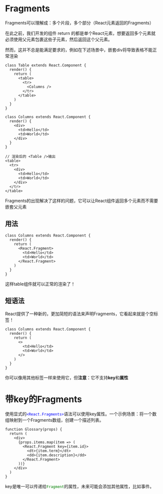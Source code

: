 # Fragments
Fragments可以理解成：多个片段，多个部分（React元素返回的Fragments）  

在此之前，我们开发的组件 return 的都是单个React元素，想要返回多个元素就必须使用父元素包裹这些子元素，然后返回这个父元素。  

然而，这并不总是能满足要求的，例如在下述场景中，嵌套div将导致表格不能正常渲染  
````JSX
class Table extends React.Component {
  render() {
    return (
      <table>
        <tr>
          <Columns />
        </tr>
      </table>
    )
  }
}

class Columns extends React.Component {
  render() {
    <div>
      <td>Hello</td>
      <td>World</td>
    </div>
  }
}

// 渲染后的 <Table />输出
<table>
  <tr>
    <div>
      <td>Hello</td>
      <td>World</td>
    </div>
  </tr>
</table>
````
Fragments的出现解决了这样的问题，它可以让React组件返回多个元素而不需要嵌套父元素  
## 用法
````JSX
class Columns extends React.Component {
  render() {
    return (
      <React.Fragment>
        <td>Hello</td>
        <td>World</td>
      </React.Fragment>
    )
  }
}
````
这样table组件就可以正常的渲染了！  
## 短语法
React提供了一种新的，更加简短的语法来声明Fragments，它看起来就是个空标签！
````JSX
class Columns extends React.Component {
  render() {
    return (
      <>
        <td>Hello</td>
        <td>World</td>
      </>
    )
  }
}
````
你可以像用其他标签一样来使用它，但**注意**：它不支持**key**和**属性**

# 带key的Fragments
使用显式的<code style="color:blue;"><React.Fragments></code>语法可以使用key属性。一个示例场景：将一个数组映射到一个Fragments数组，创建一个描述列表。
````JSX
function Glossary(props) {
  return (
    <div>
      {props.items.map(item => (
        <React.Fragment key={item.id}>
          <dt>{item.term}</dt>
          <dd>{item.description}</dd>
        </React.Fragment>
      ))}
    </div>
  )
}
````
key是唯一可以传递给<code style="color:green;">Fragment</code>的属性，未来可能会添加其他属性，比如事件。

